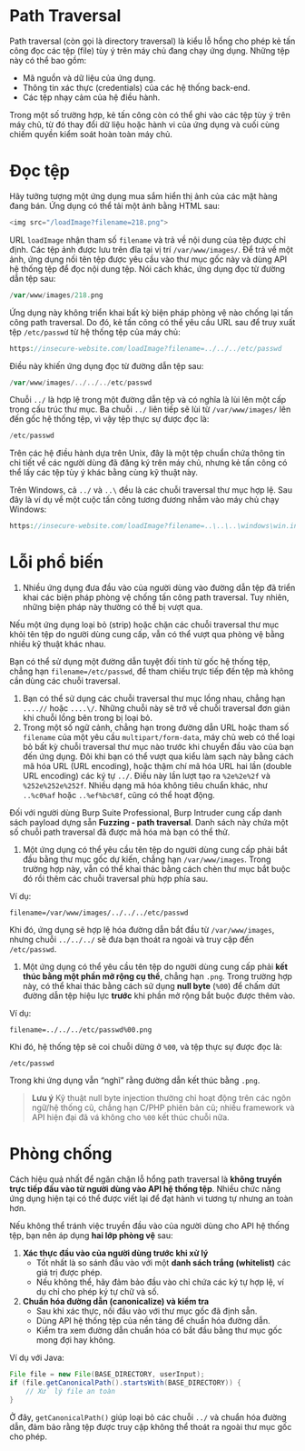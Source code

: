 # Path Traversal

Path traversal (còn gọi là directory traversal) là kiểu lỗ hổng cho phép kẻ tấn công đọc các tệp (file) tùy ý trên máy chủ đang chạy ứng dụng. Những tệp này có thể bao gồm:

- Mã nguồn và dữ liệu của ứng dụng.
- Thông tin xác thực (credentials) của các hệ thống back-end.
- Các tệp nhạy cảm của hệ điều hành.

Trong một số trường hợp, kẻ tấn công còn có thể ghi vào các tệp tùy ý trên máy chủ, từ đó thay đổi dữ liệu hoặc hành vi của ứng dụng và cuối cùng chiếm quyền kiểm soát hoàn toàn máy chủ.

# Đọc tệp

Hãy tưởng tượng một ứng dụng mua sắm hiển thị ảnh của các mặt hàng đang bán. Ứng dụng có thể tải một ảnh bằng HTML sau:

```php
<img src="/loadImage?filename=218.png">
```

URL `loadImage` nhận tham số `filename` và trả về nội dung của tệp được chỉ định. Các tệp ảnh được lưu trên đĩa tại vị trí `/var/www/images/`. Để trả về một ảnh, ứng dụng nối tên tệp được yêu cầu vào thư mục gốc này và dùng API hệ thống tệp để đọc nội dung tệp. Nói cách khác, ứng dụng đọc từ đường dẫn tệp sau:

```php
/var/www/images/218.png
```

Ứng dụng này không triển khai bất kỳ biện pháp phòng vệ nào chống lại tấn công path traversal. Do đó, kẻ tấn công có thể yêu cầu URL sau để truy xuất tệp `/etc/passwd` từ hệ thống tệp của máy chủ:

```php
https://insecure-website.com/loadImage?filename=../../../etc/passwd
```

Điều này khiến ứng dụng đọc từ đường dẫn tệp sau:

```php
/var/www/images/../../../etc/passwd
```

Chuỗi `../` là hợp lệ trong một đường dẫn tệp và có nghĩa là lùi lên một cấp trong cấu trúc thư mục. Ba chuỗi `../` liên tiếp sẽ lùi từ `/var/www/images/` lên đến gốc hệ thống tệp, vì vậy tệp thực sự được đọc là:

```php
/etc/passwd
```

Trên các hệ điều hành dựa trên Unix, đây là một tệp chuẩn chứa thông tin chi tiết về các người dùng đã đăng ký trên máy chủ, nhưng kẻ tấn công có thể lấy các tệp tùy ý khác bằng cùng kỹ thuật này.

Trên Windows, cả `../` và `..\` đều là các chuỗi traversal thư mục hợp lệ. Sau đây là ví dụ về một cuộc tấn công tương đương nhắm vào máy chủ chạy Windows:

```php
https://insecure-website.com/loadImage?filename=..\..\..\windows\win.ini
```

# Lỗi phổ biến

1. Nhiều ứng dụng đưa đầu vào của người dùng vào đường dẫn tệp đã triển khai các biện pháp phòng vệ chống tấn công path traversal. Tuy nhiên, những biện pháp này thường có thể bị vượt qua.

Nếu một ứng dụng loại bỏ (strip) hoặc chặn các chuỗi traversal thư mục khỏi tên tệp do người dùng cung cấp, vẫn có thể vượt qua phòng vệ bằng nhiều kỹ thuật khác nhau.

Bạn có thể sử dụng một đường dẫn tuyệt đối tính từ gốc hệ thống tệp, chẳng hạn `filename=/etc/passwd`, để tham chiếu trực tiếp đến tệp mà không cần dùng các chuỗi traversal.

1. Bạn có thể sử dụng các chuỗi traversal thư mục lồng nhau, chẳng hạn `....//` hoặc `....\/`. Những chuỗi này sẽ trở về chuỗi traversal đơn giản khi chuỗi lồng bên trong bị loại bỏ.
2. Trong một số ngữ cảnh, chẳng hạn trong đường dẫn URL hoặc tham số `filename` của một yêu cầu `multipart/form-data`, máy chủ web có thể loại bỏ bất kỳ chuỗi traversal thư mục nào trước khi chuyển đầu vào của bạn đến ứng dụng. Đôi khi bạn có thể vượt qua kiểu làm sạch này bằng cách mã hóa URL (URL encoding), hoặc thậm chí mã hóa URL hai lần (double URL encoding) các ký tự `../`. Điều này lần lượt tạo ra `%2e%2e%2f` và `%252e%252e%252f`. Nhiều dạng mã hóa không tiêu chuẩn khác, như `..%c0%af` hoặc `..%ef%bc%8f`, cũng có thể hoạt động.

Đối với người dùng Burp Suite Professional, Burp Intruder cung cấp danh sách payload dựng sẵn **Fuzzing - path traversal**. Danh sách này chứa một số chuỗi path traversal đã được mã hóa mà bạn có thể thử.

1. Một ứng dụng có thể yêu cầu tên tệp do người dùng cung cấp phải bắt đầu bằng thư mục gốc dự kiến, chẳng hạn `/var/www/images`. Trong trường hợp này, vẫn có thể khai thác bằng cách chèn thư mục bắt buộc đó rồi thêm các chuỗi traversal phù hợp phía sau.

Ví dụ:

```
filename=/var/www/images/../../../etc/passwd
```

Khi đó, ứng dụng sẽ hợp lệ hóa đường dẫn bắt đầu từ `/var/www/images`, nhưng chuỗi `../../../` sẽ đưa bạn thoát ra ngoài và truy cập đến `/etc/passwd`.

1. Một ứng dụng có thể yêu cầu tên tệp do người dùng cung cấp phải **kết thúc bằng một phần mở rộng cụ thể**, chẳng hạn `.png`. Trong trường hợp này, có thể khai thác bằng cách sử dụng **null byte** (`%00`) để chấm dứt đường dẫn tệp hiệu lực **trước** khi phần mở rộng bắt buộc được thêm vào.

Ví dụ:

```
filename=../../../etc/passwd%00.png
```

Khi đó, hệ thống tệp sẽ coi chuỗi dừng ở `%00`, và tệp thực sự được đọc là:

```
/etc/passwd
```

Trong khi ứng dụng vẫn “nghĩ” rằng đường dẫn kết thúc bằng `.png`.

> **Lưu ý**
Kỹ thuật null byte injection thường chỉ hoạt động trên các ngôn ngữ/hệ thống cũ, chẳng hạn C/PHP phiên bản cũ; nhiều framework và API hiện đại đã vá không cho `%00` kết thúc chuỗi nữa.
> 

# Phòng chống

Cách hiệu quả nhất để ngăn chặn lỗ hổng path traversal là **không truyền trực tiếp đầu vào từ người dùng vào API hệ thống tệp**. Nhiều chức năng ứng dụng hiện tại có thể được viết lại để đạt hành vi tương tự nhưng an toàn hơn.

Nếu không thể tránh việc truyền đầu vào của người dùng cho API hệ thống tệp, bạn nên áp dụng **hai lớp phòng vệ** sau:

1. **Xác thực đầu vào của người dùng trước khi xử lý**
    - Tốt nhất là so sánh đầu vào với một **danh sách trắng (whitelist)** các giá trị được phép.
    - Nếu không thể, hãy đảm bảo đầu vào chỉ chứa các ký tự hợp lệ, ví dụ chỉ cho phép ký tự chữ và số.
2. **Chuẩn hóa đường dẫn (canonicalize) và kiểm tra**
    - Sau khi xác thực, nối đầu vào với thư mục gốc đã định sẵn.
    - Dùng API hệ thống tệp của nền tảng để chuẩn hóa đường dẫn.
    - Kiểm tra xem đường dẫn chuẩn hóa có bắt đầu bằng thư mục gốc mong đợi hay không.

Ví dụ với Java:

```java
File file = new File(BASE_DIRECTORY, userInput);
if (file.getCanonicalPath().startsWith(BASE_DIRECTORY)) {
    // Xử lý file an toàn
}
```

Ở đây, `getCanonicalPath()` giúp loại bỏ các chuỗi `../` và chuẩn hóa đường dẫn, đảm bảo rằng tệp được truy cập không thể thoát ra ngoài thư mục gốc cho phép.